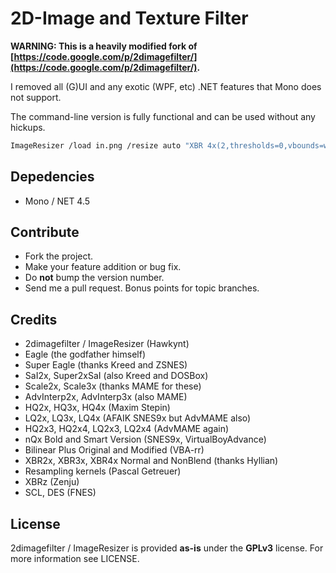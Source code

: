 2D-Image and Texture Filter
===========================
**WARNING: This is a heavily modified fork of [https://code.google.com/p/2dimagefilter/](https://code.google.com/p/2dimagefilter/).**

I removed all (G)UI and any exotic (WPF, etc) .NET features that Mono does not support.

The command-line version is fully functional and can be used without any hickups.

```bash
ImageResizer /load in.png /resize auto "XBR 4x(2,thresholds=0,vbounds=wrap)" /save out.png
```

Depedencies
-----------
* Mono / NET 4.5

Contribute
----------
* Fork the project.
* Make your feature addition or bug fix.
* Do **not** bump the version number.
* Send me a pull request. Bonus points for topic branches.

Credits
-------
* 2dimagefilter / ImageResizer (Hawkynt)
* Eagle (the godfather himself)
* Super Eagle (thanks Kreed and ZSNES)
* SaI2x, Super2xSaI (also Kreed and DOSBox)
* Scale2x, Scale3x (thanks MAME for these)
* AdvInterp2x, AdvInterp3x (also MAME)
* HQ2x, HQ3x, HQ4x (Maxim Stepin)
* LQ2x, LQ3x, LQ4x (AFAIK SNES9x but AdvMAME also)
* HQ2x3, HQ2x4, LQ2x3, LQ2x4 (AdvMAME again)
* nQx Bold and Smart Version (SNES9x, VirtualBoyAdvance)
* Bilinear Plus Original and Modified (VBA-rr)
* XBR2x, XBR3x, XBR4x Normal and NonBlend (thanks Hyllian)
* Resampling kernels (Pascal Getreuer)
* XBRz (Zenju)
* SCL, DES (FNES)

License
-------
2dimagefilter / ImageResizer is provided **as-is** under the **GPLv3** license.
For more information see LICENSE.
